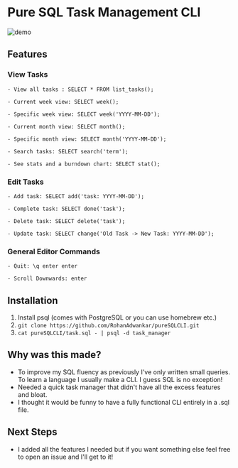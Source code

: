 # Pure SQL Task Management CLI
![demo](https://github.com/user-attachments/assets/9c26e287-9a56-4498-952b-9090ad26e995)
## Features
### View Tasks
    - View all tasks : SELECT * FROM list_tasks();

    - Current week view: SELECT week();

    - Specific week view: SELECT week('YYYY-MM-DD');

    - Current month view: SELECT month();

    - Specific month view: SELECT month('YYYY-MM-DD');

    - Search tasks: SELECT search('term');

    - See stats and a burndown chart: SELECT stat();

### Edit Tasks
    - Add task: SELECT add('task: YYYY-MM-DD');

    - Complete task: SELECT done('task');

    - Delete task: SELECT delete('task');

    - Update task: SELECT change('Old Task -> New Task: YYYY-MM-DD');

### General Editor Commands
    - Quit: \q enter enter  

    - Scroll Downwards: enter                                         

## Installation
1. Install psql (comes with PostgreSQL or you can use homebrew etc.)
2. ```git clone https://github.com/RohanAdwankar/pureSQLCLI.git```
3. ```cat pureSQLCLI/task.sql - | psql -d task_manager```

## Why was this made?
- To improve my SQL fluency as previously I've only written small queries. To learn a language I usually make a CLI. I guess SQL is no exception!
- Needed a quick task manager that didn't have all the excess features and bloat.
- I thought it would be funny to have a fully functional CLI entirely in a .sql file.

## Next Steps
- I added all the features I needed but if you want something else feel free to open an issue and I'll get to it!

